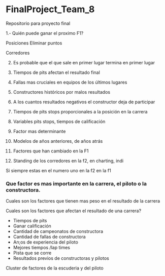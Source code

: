 # FinalProject_Team_8
Repositorio para proyecto final


1.- Quién puede ganar el proximo F1?


Posiciones
Eliminar puntos

Corredores

2. Es probable que el que sale en primer lugar termina en primer lugar

3. Tiempos de pits afectan el resultado final

4. Fallas mas cruciales en equipos de los últimos lugares

5. Constructores históricos por malos resultados

6. A los cuantos resultados negativos el constructor deja de participar


7. Tiempos de pits stops proporcionales a la posición en la carrera

8. Variables pits stops, tiempos de calificación

9. Factor mas determinante

10. Modelos de años anteriores, de años atrás 

11. Factores que han cambiado en la F1 

12. Standing de los corredores en la f2, en charting, indi

Si siempre estas en el numero uno en la f2 en la f1

### Que factor es mas importante en la carrera, el piloto o la constructora.

Cuales son los factores que tienen mas peso en el resultado de la carrera

Cuales son los factores que afectan el resultado de una carrera?
-   Tiempos de pits
-   Ganar calificación
-   Cantidad de campeonatos de constructora
-   Cantidad de fallas de constructora
-   An;os de experiencia del piloto
-   Mejores tiempos /lap times
-   Pista que se corre
-   Resultados previos de constructoras y pilotos

Cluster de factores de la escuderia y del piloto
